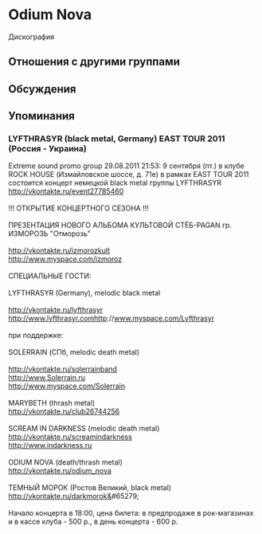 # Odium Nova

Дискография

## Отношения с другими группами


## Обсуждения


## Упоминания

### LYFTHRASYR (black metal, Germany) EAST TOUR 2011 (Россия - Украина)

Extreme sound promo group 29.08.2011 21:53:
9 сентября (пт.) в клубе ROCK HOUSE (Измайловское шоссе, д. 71е) в рамках EAST TOUR 2011 состоится концерт немецкой black metal группы LYFTHRASYR   <A HREF="http://vkontakte.ru/event27785460" TARGET="_blank">http://vkontakte.ru/event27785460</A><BR><BR>!!! ОТКРЫТИЕ КОНЦЕРТНОГО СЕЗОНА !!!<BR><BR>ПРЕЗЕНТАЦИЯ НОВОГО АЛЬБОМА КУЛЬТОВОЙ СТЁБ-PAGAN гр. ИЗМОРОЗЬ "Отморозь"<BR><BR><A HREF="http://vkontakte.ru/izmorozkult" TARGET="_blank">http://vkontakte.ru/izmorozkult</A><BR><A HREF="http://www.myspace.com/izmoroz" TARGET="_blank">http://www.myspace.com/izmoroz</A><BR><BR>СПЕЦИАЛЬНЫЕ ГОСТИ:<BR><BR>LYFTHRASYR (Germany), melodic black metal<BR><BR><A HREF="http://vkontakte.ru/lyfthrasyr" TARGET="_blank">http://vkontakte.ru/lyfthrasyr</A><BR><A HREF="http://www.lyfthrasyr.comhttp" TARGET="_blank">http://www.lyfthrasyr.comhttp</A>://www.myspace.com/Lyfthrasyr<BR><BR>при поддержке:<BR><BR>SOLERRAIN (СПб, melodic death metal)<BR><BR><A HREF="http://vkontakte.ru/solerrainband" TARGET="_blank">http://vkontakte.ru/solerrainband</A><BR><A HREF="http://www.Solerrain.ru" TARGET="_blank">http://www.Solerrain.ru</A><BR><A HREF="http://www.myspace.com/Solerrain" TARGET="_blank">http://www.myspace.com/Solerrain</A><BR><BR>MARYBETH (thrash metal)<BR><A HREF="http://vkontakte.ru/club26744256" TARGET="_blank">http://vkontakte.ru/club26744256</A><BR><BR>SCREAM IN DARKNESS (melodic death metal)<BR><A HREF="http://vkontakte.ru/screamindarkness" TARGET="_blank">http://vkontakte.ru/screamindarkness</A><BR><A HREF="http://www.indarkness.ru" TARGET="_blank">http://www.indarkness.ru</A><BR><BR>ODIUM NOVA (death/thrash metal)<BR><A HREF="http://vkontakte.ru/odium_nova" TARGET="_blank">http://vkontakte.ru/odium_nova</A><BR><BR>ТЕМНЫЙ МОРОК (Ростов Великий, black metal)<BR><A HREF="http://vkontakte.ru/darkmorok&" TARGET="_blank">http://vkontakte.ru/darkmorok&</A>#65279;<BR><BR>Начало концерта в 18:00, цена билета: в предпродаже в рок-магазинах и в кассе клуба - 500 р., в день концерта - 600 р.<BR>

